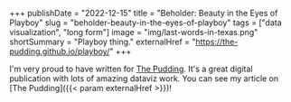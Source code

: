 +++
publishDate = "2022-12-15"
title = "Beholder: Beauty in the Eyes of Playboy"
slug = "beholder-beauty-in-the-eyes-of-playboy"
tags = ["data visualization", "long form"]
image = "img/last-words-in-texas.png"
shortSummary = "Playboy thing."
externalHref = "https://the-pudding.github.io/playboy/"
+++

I'm very proud to have written for [The Pudding](https://pudding.cool). It's a great digital publication with lots of amazing dataviz work. You can see my article on [The Pudding]({{< param externalHref >}})!
